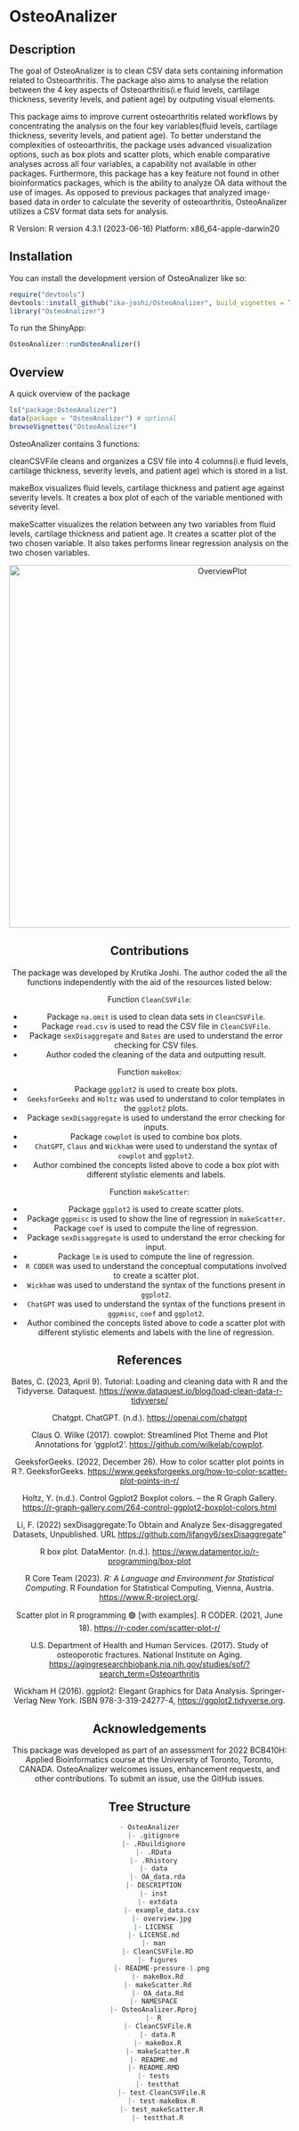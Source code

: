 
<!-- README.md is generated from README.Rmd. Please edit that file -->

# OsteoAnalizer

<!-- badges: start -->
<!-- badges: end -->

## Description
The goal of OsteoAnalizer is to clean CSV data sets containing information 
related to Osteoarthritis. The package also aims to analyse 
the relation between the 4 key aspects of Osteoarthritis(i.e fluid levels, 
cartilage thickness, severity levels, and patient age) by outputing visual elements. 

This package aims to improve current osteoarthritis related workflows by concentrating the analysis on the four key variables(fluid levels, cartilage thickness, severity levels, and patient age). To better understand the complexities of osteoarthritis, the package uses advanced visualization options, such as box plots and scatter plots, which enable comparative analyses across all four variables, a capability not available in other packages. Furthermore, this package has a key feature not found in other bioinformatics packages, which is the ability to analyze OA data without the use of images. As opposed to previous packages that analyzed image-based data in order to calculate the severity of osteoarthritis, OsteoAnalizer utilizes a CSV format data sets for analysis. 

R Version: R version 4.3.1 (2023-06-16) Platform: x86_64-apple-darwin20

## Installation

You can install the development version of OsteoAnalizer like so:

``` r
require("devtools")
devtools::install_github("ika-joshi/OsteoAnalizer", build_vignettes = TRUE)
library("OsteoAnalizer")
```
To run the ShinyApp:
``` r
OsteoAnalizer::runOsteoAnalizer()
```

## Overview

A quick overview of the package

``` r
ls("package:OsteoAnalizer")
data(package = "OsteoAnalizer") # optional
browseVignettes("OsteoAnalizer")
```

OsteoAnalizer contains 3 functions:

cleanCSVFile cleans and organizes a CSV file into 4 columns(i.e fluid
levels, cartilage thickness, severity levels, and patient age) which is
stored in a list.

makeBox visualizes fluid levels, cartilage thickness and patient age
against severity levels. It creates a box plot of each of the variable
mentioned with severity level.

makeScatter visualizes the relation between any two variables from fluid
levels, cartilage thickness and patient age. It creates a scatter plot
of the two chosen variable. It also takes performs linear regression
analysis on the two chosen variables.

<div style="text-align:center">

<img src="inst/extdata/Overview.jpg" alt="OverviewPlot" width="750" height="650"/>

## Contributions

The package was developed by Krutika Joshi. The author coded the all the functions independently with the aid of the resources listed below:

Function `CleanCSVFile`:
* Package `na.omit` is used to clean data sets in `CleanCSVFile`. 
* Package `read.csv` is used to read the CSV file in `CleanCSVFile`.
* Package `sexDisaggregate` and `Bates` are used to understand the error checking for CSV files.
* Author coded the cleaning of the data and outputting result.

Function `makeBox`:
* Package `ggplot2` is used to create box plots.
* `GeeksforGeeks` and `Holtz` was used to understand to color templates in the `ggplot2` plots.
* Package `sexDisaggregate` is used to understand the error checking for inputs.
* Package `cowplot` is used to combine box plots.
* `ChatGPT`, `Claus` and `Wickham` were used to understand the syntax of `cowplot` and `ggplot2`.
* Author combined the concepts listed above to code a box plot with different stylistic elements and labels.

Function `makeScatter`:
* Package `ggplot2` is used to create scatter plots.
* Package `ggpmisc` is used to show the line of regression in `makeScatter`.
* Package `coef` is used to compute the line of regression. 
* Package `sexDisaggregate` is used to understand the error checking for input.
* Package `lm` is used to compute the line of regression.
* `R CODER` was used to understand the conceptual computations involved to create a scatter plot.
* `Wickham` was used to understand the syntax of the functions present in `ggplot2`. 
* `ChatGPT` was used to understand the syntax of the functions present in `ggpmisc`, `coef` and `ggplot2`.
* Author combined the concepts listed above to code a scatter plot with different stylistic elements and labels with the line of regression. 

## References

Bates, C. (2023, April 9). Tutorial: Loading and cleaning data with R
and the Tidyverse. Dataquest.
<https://www.dataquest.io/blog/load-clean-data-r-tidyverse/>

Chatgpt. ChatGPT. (n.d.). <https://openai.com/chatgpt>

Claus O. Wilke (2017). cowplot: Streamlined Plot Theme and Plot
Annotations for ‘ggplot2’. <https://github.com/wilkelab/cowplot>.

GeeksforGeeks. (2022, December 26). How to color scatter plot points in
R ?. GeeksforGeeks.
<https://www.geeksforgeeks.org/how-to-color-scatter-plot-points-in-r/>

Holtz, Y. (n.d.). Control Ggplot2 Boxplot colors. – the R Graph Gallery.
<https://r-graph-gallery.com/264-control-ggplot2-boxplot-colors.html>

Li, F. (2022) sexDisaggregate:To Obtain and Analyze Sex-disaggregated
Datasets, Unpublished. URL
<https://github.com/lifangy6/sexDisaggregate>”

R box plot. DataMentor. (n.d.).
<https://www.datamentor.io/r-programming/box-plot>

R Core Team (2023). *R: A Language and Environment for Statistical
Computing*. R Foundation for Statistical Computing, Vienna, Austria.
<https://www.R-project.org/>.

Scatter plot in R programming 🟢 \[with examples\]. R CODER. (2021, June
18). <https://r-coder.com/scatter-plot-r/>

U.S. Department of Health and Human Services. (2017). Study of osteoporotic fractures. 
National Institute on Aging. https://agingresearchbiobank.nia.nih.gov/studies/sof/?search_term=Osteoarthritis 

Wickham H (2016). ggplot2: Elegant Graphics for Data Analysis.
Springer-Verlag New York. ISBN 978-3-319-24277-4,
<https://ggplot2.tidyverse.org>.

## Acknowledgements

This package was developed as part of an assessment for 2022 BCB410H:
Applied Bioinformatics course at the University of Toronto, Toronto,
CANADA. OsteoAnalizer welcomes issues, enhancement requests, and other
contributions. To submit an issue, use the GitHub issues.

## Tree Structure

``` r
- OsteoAnalizer
  |- .gitignore
  |- .Rbuildignore
  |- .RData
  |- .Rhistory
  |- data
    |- OA_data.rda
  |- DESCRIPTION
  |- inst
    |- extdata
      |- example_data.csv
      |- overview.jpg
  |- LICENSE
  |- LICENSE.md
  |- man
    |- CleanCSVFile.RD
    |- figures
      |- README-pressure-1.png
    |- makeBox.Rd
    |- makeScatter.Rd
    |- OA_data.Rd
  |- NAMESPACE
  |- OsteoAnalizer.Rproj
  |- R
    |- CleanCSVFile.R
    |- data.R
    |- makeBox.R
    |- makeScatter.R
  |- README.md
  |- README.RMD
  |- tests
    |- testthat
      |- test-CleanCSVFile.R
      |- test-makeBox.R
      |- test_makeScatter.R
    |- testthat.R
```
